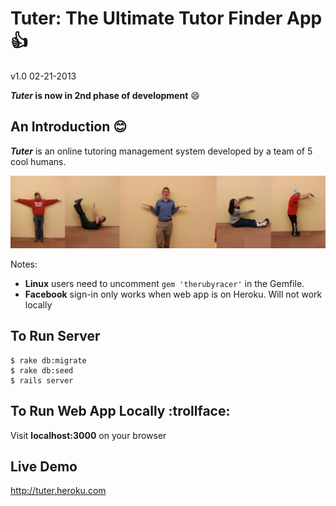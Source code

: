 # Tuter: The Ultimate Tutor Finder App :thumbsup:
v1.0 02-21-2013

**_Tuter_ is now in 2nd phase of development** :smile:

## An Introduction :blush:
**_Tuter_** is an online tutoring management system developed by a team of 5 cool humans.

![Logo](app/assets/images/Tuter.png?raw=true)

Notes: 

 - **Linux** users need to uncomment `gem 'therubyracer'` in the Gemfile. 
 - **Facebook** sign-in only works when web app is on Heroku. Will not work locally

## To Run Server 
```
$ rake db:migrate
$ rake db:seed
$ rails server
```

## To Run Web App Locally :trollface:
Visit **localhost:3000** on your browser

## Live Demo
http://tuter.heroku.com
